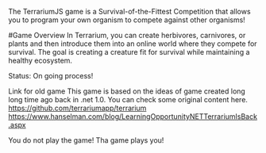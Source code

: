 The TerrariumJS game is a Survival-of-the-Fittest Competition that allows you to program your own organism to compete against other organisms!

#Game Overview
In Terrarium, you can create herbivores, carnivores, or plants and then introduce them into an online world where they compete for survival. The goal is
creating a creature fit for survival while maintaining a healthy ecosystem.

Status: On going process!

Link for old game
This game is based on the ideas of game created long long time ago back in .net 1.0. You can check some original content here.
https://github.com/terrariumapp/terrarium
https://www.hanselman.com/blog/LearningOpportunityNETTerrariumIsBack.aspx

You do not play the game! Tha game plays you!
